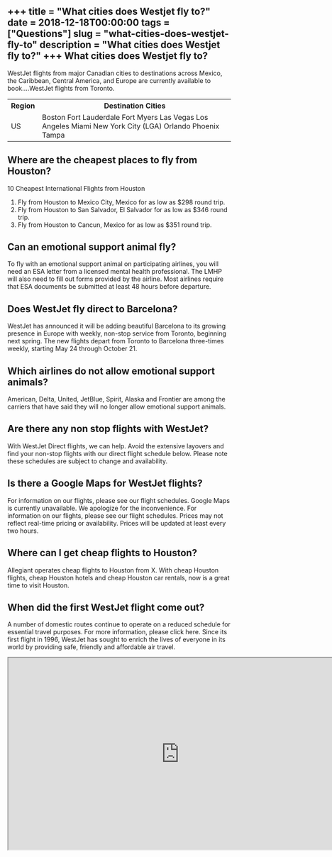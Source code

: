 +++
title = "What cities does Westjet fly to?"
date = 2018-12-18T00:00:00
tags = ["Questions"]
slug = "what-cities-does-westjet-fly-to"
description = "What cities does Westjet fly to?"
+++
What cities does Westjet fly to?
--------------------------------

WestJet flights from major Canadian cities to destinations across Mexico, the Caribbean, Central America, and Europe are currently available to book….WestJet flights from Toronto.

<table><tr><th>Region</th><th>Destination Cities</th></tr><tr><td>US</td><td>Boston Fort Lauderdale Fort Myers Las Vegas Los Angeles Miami New York City (LGA) Orlando Phoenix Tampa</td></tr></table>

Where are the cheapest places to fly from Houston?
--------------------------------------------------

10 Cheapest International Flights from Houston

1. Fly from Houston to Mexico City, Mexico for as low as $298 round trip.
2. Fly from Houston to San Salvador, El Salvador for as low as $346 round trip.
3. Fly from Houston to Cancun, Mexico for as low as $351 round trip.

Can an emotional support animal fly?
------------------------------------

To fly with an emotional support animal on participating airlines, you will need an ESA letter from a licensed mental health professional. The LMHP will also need to fill out forms provided by the airline. Most airlines require that ESA documents be submitted at least 48 hours before departure.

Does WestJet fly direct to Barcelona?
-------------------------------------

WestJet has announced it will be adding beautiful Barcelona to its growing presence in Europe with weekly, non-stop service from Toronto, beginning next spring. The new flights depart from Toronto to Barcelona three-times weekly, starting May 24 through October 21.

Which airlines do not allow emotional support animals?
------------------------------------------------------

American, Delta, United, JetBlue, Spirit, Alaska and Frontier are among the carriers that have said they will no longer allow emotional support animals.

Are there any non stop flights with WestJet?
--------------------------------------------

With WestJet Direct flights, we can help. Avoid the extensive layovers and find your non-stop flights with our direct flight schedule below. Please note these schedules are subject to change and availability.

Is there a Google Maps for WestJet flights?
-------------------------------------------

For information on our flights, please see our flight schedules. Google Maps is currently unavailable. We apologize for the inconvenience. For information on our flights, please see our flight schedules. Prices may not reflect real-time pricing or availability. Prices will be updated at least every two hours.

Where can I get cheap flights to Houston?
-----------------------------------------

Allegiant operates cheap flights to Houston from X. With cheap Houston flights, cheap Houston hotels and cheap Houston car rentals, now is a great time to visit Houston.

When did the first WestJet flight come out?
-------------------------------------------

A number of domestic routes continue to operate on a reduced schedule for essential travel purposes. For more information, please click here. Since its first flight in 1996, WestJet has sought to enrich the lives of everyone in its world by providing safe, friendly and affordable air travel.

<iframe allow="accelerometer; autoplay; clipboard-write; encrypted-media; gyroscope; picture-in-picture" allowfullscreen="" class="__youtube_prefs__  epyt-is-override  no-lazyload" data-no-lazy="1" data-origheight="433" data-origwidth="770" data-skipgform_ajax_framebjll="" height="433" id="_ytid_13930" loading="lazy" src="https://www.youtube.com/embed/GIr8GgEFuNs?enablejsapi=1&autoplay=0&cc_load_policy=0&cc_lang_pref=&iv_load_policy=1&loop=0&modestbranding=0&rel=1&fs=1&playsinline=0&autohide=2&theme=dark&color=red&controls=1&" title="YouTube player" width="770"></iframe>